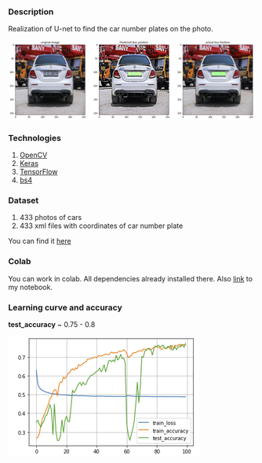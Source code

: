 ### Description
Realization of U-net to find the car number plates on the photo.

![img_3.png](img_3.png)
### Technologies
1. [OpenCV](https://pypi.org/project/opencv-python/)
2. [Keras](https://pypi.org/project/keras/)
3. [TensorFlow](https://pypi.org/project/tensorflow/)
4. [bs4](https://pypi.org/project/beautifulsoup4/)

### Dataset
1. 433 photos of cars
2. 433 xml files with coordinates of car number plate

You can find it [here](https://drive.google.com/drive/folders/139dUNn8Uxo3SdEEwMEtevncmE7OHxerh?usp=sharing)

### Colab
You can work in colab. All dependencies already installed there. Also [link](https://colab.research.google.com/drive/1d-VFBYgRHPumDNkgoQQhIlOxTPbI5cqg?usp=sharing) to my notebook.

### Learning curve and accuracy
**test_accuracy** ~ 0.75 - 0.8


![img_1.png](img_1.png)
